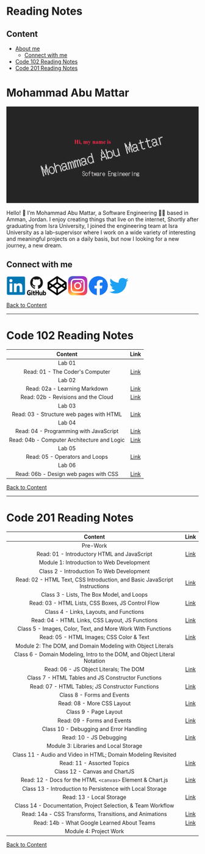 # Reading Notes

## Content
- [About me](#mohammad-abu-mattar)
    - [Connect with me](#connect-with-me)
- [Code 102 Reading Notes](#code-102-reading-notes)
- [Code 201 Reading Notes](#code-201-reading-notes)

# Mohammad Abu Mattar

[![Header](./assets/img/imgHeader.png "Header")](https://mkabumattar.github.io/)

Hello! 👋 I’m Mohammad Abu Mattar, a Software Engineering 👨‍💻 based in Amman, Jordan. I enjoy creating things that live on the internet, Shortly after graduating from Isra University, I joined the engineering team at Isra University as a lab-supervisor where I work on a wide variety of interesting and meaningful projects on a daily basis, but now I looking for a new journey, a new dream.

## Connect with me

<a href="https://www.linkedin.com/in/mkabumattar/" target="blank"><img src="./assets/icons/linkedin.png" alt="mkabumattar | LinkediIn" height="50" width="50" /></a>
<a href="https://github.com/MKAbuMattar" target="blank"><img src="./assets/icons/github.png" alt="mkabumattar | GitHub" height="50" width="50" /></a>
<a href="https://codepen.io/mkabumattar" target="blank"><img src="./assets/icons/codepen.png" alt="mkabumattar | CodePen" height="50" width="50" /></a>
<a href="https://instagram.com/mkabumattar" target="blank"><img src="./assets/icons/instagram.png" alt="mkabumattar | Instagram" height="50" width="50" /></a>
<a href="https://fb.com/mkabumattar" target="blank"><img src="./assets/icons/facebook.png" alt="mkabumattar | Facebook" height="50" width="50" /></a>
<a href="https://twitter.com/mkabumattar" target="blank"><img src="./assets/icons/twitter.png" alt="mkabumattar | Twitter" height="50" width="50" /></a>

[Back to Content](#content)

***

# Code 102 Reading Notes

| Content                                | Link |
| :------------------------------------: | :---------: |
| Lab 01                                  |
| Read: 01 - The Coder's Computer       | [Link](./class01/) |
| Lab 02                                 |
| Read: 02a - Learning Markdown         | [Link](./class02/README02A) |
| Read: 02b - Revisions and the Cloud   | [Link](./class02/README02B) |
| Lab 03                                 |
| Read: 03 - Structure web pages with HTML   | [Link](./class03/) |
| Lab 04                                  |
| Read: 04 - Programming with JavaScript   | [Link](./class04/READ04A) |
| Read: 04b - Computer Architecture and Logic | [Link](./class04/READ04B) |
| Lab 05                                 |
| Read: 05 - Operators and Loops | [Link](./class05/) |
| Lab 06                                 |
| Read: 06b - Design web pages with CSS | [Link](./class06/) |

[Back to Content](#content)

***

# Code 201 Reading Notes

| Content                                | Link |
| :------------------------------------: | :---------: |
| Pre-Work |
| Read: 01 - Introductory HTML and JavaScript | [Link](./class07/) |
| Module 1: Introduction to Web Development  |
| Class 2 - Introduction To Web Development |
| Read: 02 - HTML Text, CSS Introduction, and Basic JavaScript Instructions | [Link](./class08/) |
| Class 3 - Lists, The Box Model, and Loops |
| Read: 03 - HTML Lists, CSS Boxes, JS Control Flow | [Link](./class09/) |
| Class 4 - Links, Layouts, and Functions |
| Read: 04 - HTML Links, CSS Layout, JS Functions | [Link](./class10/) |
| Class 5 - Images, Color, Text, and More Work With Functions |
| Read: 05 - HTML Images; CSS Color & Text | [Link](./class11/) |
| Module 2: The DOM, and Domain Modeling with Object Literals |
| Class 6 - Domain Modeling, Intro to the DOM, and Object Literal Notation |
| Read: 06 - JS Object Literals; The DOM | [Link](./class12/) |
| Class 7 - HTML Tables and JS Constructor Functions |
| Read: 07 - HTML Tables; JS Constructor Functions | [Link](./class13/) |
| Class 8 - Forms and Events |
| Read: 08 - More CSS Layout | [Link](./class14/) |
| Class 9 - Page Layout |
| Read: 09 - Forms and Events | [Link](./class15/) |
| Class 10 - Debugging and Error Handling |
| Read: 10 - JS Debugging | [Link](./class16/) |
| Module 3: Libraries and Local Storage |
| Class 11 - Audio and Video in HTML; Domain Modeling Revisited |
| Read: 11 - Assorted Topics | [Link](./class17/) |
| Class 12 - Canvas and ChartJS |
| Read: 12 - Docs for the HTML `<canvas>` Element & Chart.js | [Link](./class18/) |
| Class 13 - Introduction to Persistence with Local Storage |
| Read: 13 - Local Storage | [Link](./class19/) |
| Class 14 - Documentation, Project Selection, & Team Workflow |
| Read: 14a - CSS Transforms, Transitions, and Animations | [Link](./class20/a/) |
| Read: 14b - What Google Learned About Teams | [Link](./class20/b/) |
| Module 4: Project Work |

[Back to Content](#content)